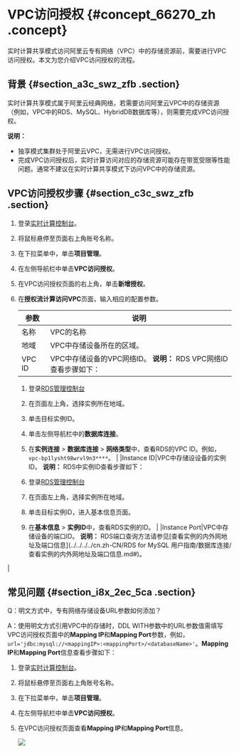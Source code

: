 # VPC访问授权 {#concept_66270_zh .concept}

实时计算共享模式访问阿里云专有网络（VPC）中的存储资源前，需要进行VPC访问授权。本文为您介绍VPC访问授权的流程。

## 背景 {#section_a3c_swz_zfb .section}

实时计算共享模式属于阿里云经典网络，若需要访问阿里云VPC中的存储资源（例如，VPC中的RDS、MySQL、HybridDB数据库等），则需要完成VPC访问授权。

**说明：** 

-   独享模式集群处于阿里云VPC，无需进行VPC访问授权。
-   完成VPC访问授权后，实时计算访问对应的存储资源可能存在带宽受限等性能问题。通常不建议在实时计算共享模式下访问VPC中的存储资源。

## VPC访问授权步骤 {#section_c3c_swz_zfb .section}

1.  登录[实时计算控制台](https://stream.console.aliyun.com)。
2.  将鼠标悬停至页面右上角账号名称。
3.  在下拉菜单中，单击**项目管理**。
4.  在左侧导航栏中单击**VPC访问授权**。
5.  在VPC访问授权页面的右上角，单击**新增授权**。
6.  在**授权流计算访问VPC**页面，输入相应的配置参数。

    |参数|说明|
    |--|--|
    |名称|VPC的名称|
    |地域|VPC中存储设备所在的区域。|
    |VPC ID|VPC中存储设备的VPC网络ID。 **说明：** RDS VPC网络ID查看步骤如下：

    1.  登录[RDS管理控制台](https://rds.console.aliyun.com/)
    2.  在页面左上角，选择实例所在地域。
    3.  单击目标实例ID。
    4.  单击左侧导航栏中的**数据库连接**。
    5.  在**实例连接** \> **数据库连接** \> **网络类型**中，查看RDS的VPC ID。例如，`vpc-bp1lysht98wrvl9n3****`。
 |
    |Instance ID|VPC中存储设设备的实例ID。 **说明：** RDS中实例ID查看步骤如下：

    1.  登录[RDS管理控制台](https://rds.console.aliyun.com/)
    2.  在页面左上角，选择实例所在地域。
    3.  单击目标实例ID，进入基本信息页面。
    4.  在**基本信息** \> **实例ID**中，查看RDS实例的ID。
 |
    |Instance Port|VPC中存储设备的端口ID。 **说明：** RDS端口查询方法请参见[查看实例的内外网地址及端口信息](../../../../cn.zh-CN/RDS for MySQL 用户指南/数据库连接/查看实例的内外网地址及端口信息.md#)。

 |


## 常见问题 {#section_i8x_2ec_5ca .section}

Q：明文方式中，专有网络存储设备URL参数如何添加？

A：使用明文方式引用VPC中的存储时，DDL WITH参数中的URL参数值需填写VPC访问授权页面中的**Mapping IP**和**Mapping Port**参数，例如，`url='jdbc:mysql://<mappingIP>:<mappingPort>/<databaseName>'`。**Mapping IP**和**Mapping Port**信息查看步骤如下：

1.  登录[实时计算控制台](https://stream.console.aliyun.com)。
2.  将鼠标悬停至页面右上角账号名称。
3.  在下拉菜单中，单击**项目管理**。
4.  在左侧导航栏中单击**VPC访问授权**。
5.  在VPC访问授权页面查看**Mapping IP**和**Mapping Port**信息。

    ![](http://static-aliyun-doc.oss-cn-hangzhou.aliyuncs.com/assets/img/40858/156232189736284_zh-CN.png)


